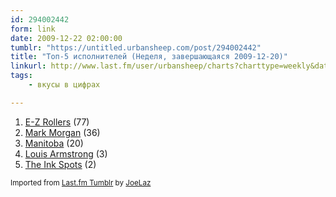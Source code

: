 ```yaml
---
id: 294002442
form: link
date: 2009-12-22 02:00:00
tumblr: "https://untitled.urbansheep.com/post/294002442"
title: "Топ-5 исполнителей (Неделя, завершающаяся 2009-12-20)"
linkurl: http://www.last.fm/user/urbansheep/charts?charttype=weekly&date_to=1261310400
tags:
    - вкусы в цифрах

---
```

<ol><li>
<a rel="nofollow" target="_blank" href="http://www.last.fm/music/E-Z+Rollers">E-Z Rollers</a> (77)</li>
<li>
<a rel="nofollow" target="_blank" href="http://www.last.fm/music/Mark+Morgan">Mark Morgan</a> (36)</li>
<li>
<a rel="nofollow" target="_blank" href="http://www.last.fm/music/Manitoba">Manitoba</a> (20)</li>
<li>
<a rel="nofollow" target="_blank" href="http://www.last.fm/music/Louis+Armstrong">Louis Armstrong</a> (3)</li>
<li>
<a rel="nofollow" target="_blank" href="http://www.last.fm/music/The+Ink+Spots">The Ink Spots</a> (2)</li>
</ol><p><small>Imported from <a rel="nofollow" target="_blank" href="http://joelaz.com/post/23488847/last-fm-tumblr-weekly-top-artists">Last.fm Tumblr</a> by <a rel="nofollow" target="_blank" href="http://joelaz.com">JoeLaz</a></small></p>
